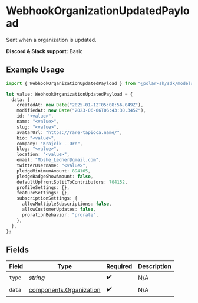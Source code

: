# WebhookOrganizationUpdatedPayload

Sent when a organization is updated.

**Discord & Slack support:** Basic

## Example Usage

```typescript
import { WebhookOrganizationUpdatedPayload } from "@polar-sh/sdk/models/components/webhookorganizationupdatedpayload.js";

let value: WebhookOrganizationUpdatedPayload = {
  data: {
    createdAt: new Date("2025-01-12T05:08:56.049Z"),
    modifiedAt: new Date("2023-06-06T06:43:30.345Z"),
    id: "<value>",
    name: "<value>",
    slug: "<value>",
    avatarUrl: "https://rare-tapioca.name/",
    bio: "<value>",
    company: "Krajcik - Orn",
    blog: "<value>",
    location: "<value>",
    email: "Moshe_Ledner@gmail.com",
    twitterUsername: "<value>",
    pledgeMinimumAmount: 894165,
    pledgeBadgeShowAmount: false,
    defaultUpfrontSplitToContributors: 704152,
    profileSettings: {},
    featureSettings: {},
    subscriptionSettings: {
      allowMultipleSubscriptions: false,
      allowCustomerUpdates: false,
      prorationBehavior: "prorate",
    },
  },
};
```

## Fields

| Field                                                              | Type                                                               | Required                                                           | Description                                                        |
| ------------------------------------------------------------------ | ------------------------------------------------------------------ | ------------------------------------------------------------------ | ------------------------------------------------------------------ |
| `type`                                                             | *string*                                                           | :heavy_check_mark:                                                 | N/A                                                                |
| `data`                                                             | [components.Organization](../../models/components/organization.md) | :heavy_check_mark:                                                 | N/A                                                                |